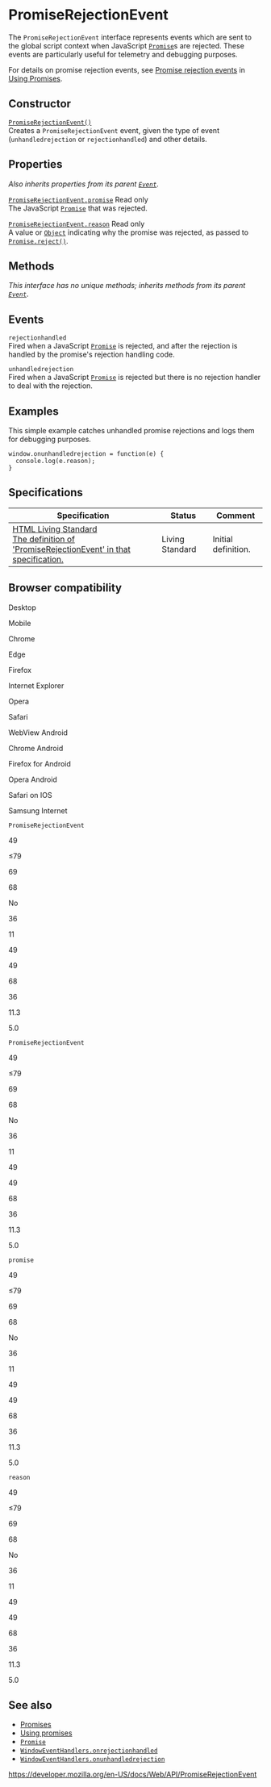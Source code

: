 # PromiseRejectionEvent

The `PromiseRejectionEvent` interface represents events which are sent to the global script context when JavaScript [`Promise`](https://developer.mozilla.org/en-US/docs/Web/JavaScript/Reference/Global_Objects/Promise)s are rejected. These events are particularly useful for telemetry and debugging purposes.

For details on promise rejection events, see [Promise rejection events](https://developer.mozilla.org/en-US/docs/Web/JavaScript/Guide/Using_promises#promise_rejection_events) in [Using Promises](https://developer.mozilla.org/en-US/docs/Web/JavaScript/Guide/Using_promises).

## Constructor

[`PromiseRejectionEvent()`](promiserejectionevent/promiserejectionevent)  
Creates a `PromiseRejectionEvent` event, given the type of event (`unhandledrejection` or `rejectionhandled`) and other details.

## Properties

_Also inherits properties from its parent [`Event`](event)_.

[`PromiseRejectionEvent.promise`](promiserejectionevent/promise) <span class="badge inline readonly">Read only </span>  
The JavaScript [`Promise`](https://developer.mozilla.org/en-US/docs/Web/JavaScript/Reference/Global_Objects/Promise) that was rejected.

[`PromiseRejectionEvent.reason`](promiserejectionevent/reason) <span class="badge inline readonly">Read only </span>  
A value or [`Object`](https://developer.mozilla.org/en-US/docs/Web/JavaScript/Reference/Global_Objects/Object) indicating why the promise was rejected, as passed to [`Promise.reject()`](https://developer.mozilla.org/en-US/docs/Web/JavaScript/Reference/Global_Objects/Promise/reject).

## Methods

_This interface has no unique methods; inherits methods from its parent [`Event`](event)_.

## Events

`rejectionhandled`  
Fired when a JavaScript [`Promise`](https://developer.mozilla.org/en-US/docs/Web/JavaScript/Reference/Global_Objects/Promise) is rejected, and after the rejection is handled by the promise's rejection handling code.

`unhandledrejection`  
Fired when a JavaScript [`Promise`](https://developer.mozilla.org/en-US/docs/Web/JavaScript/Reference/Global_Objects/Promise) is rejected but there is no rejection handler to deal with the rejection.

## Examples

This simple example catches unhandled promise rejections and logs them for debugging purposes.

    window.onunhandledrejection = function(e) {
      console.log(e.reason);
    }

## Specifications

<table><thead><tr class="header"><th>Specification</th><th>Status</th><th>Comment</th></tr></thead><tbody><tr class="odd"><td><a href="https://html.spec.whatwg.org/multipage/webappapis.html#promiserejectionevent">HTML Living Standard<br />
<span class="small">The definition of 'PromiseRejectionEvent' in that specification.</span></a></td><td><span class="spec-living">Living Standard</span></td><td>Initial definition.</td></tr></tbody></table>

## Browser compatibility

Desktop

Mobile

Chrome

Edge

Firefox

Internet Explorer

Opera

Safari

WebView Android

Chrome Android

Firefox for Android

Opera Android

Safari on IOS

Samsung Internet

`PromiseRejectionEvent`

49

≤79

69

68

No

36

11

49

49

68

36

11.3

5.0

`PromiseRejectionEvent`

49

≤79

69

68

No

36

11

49

49

68

36

11.3

5.0

`promise`

49

≤79

69

68

No

36

11

49

49

68

36

11.3

5.0

`reason`

49

≤79

69

68

No

36

11

49

49

68

36

11.3

5.0

## See also

- [Promises](https://developer.mozilla.org/en-US/docs/Archive/Add-ons/Techniques/Promises)
- [Using promises](https://developer.mozilla.org/en-US/docs/Web/JavaScript/Guide/Using_promises)
- [`Promise`](https://developer.mozilla.org/en-US/docs/Web/JavaScript/Reference/Global_Objects/Promise)
- [`WindowEventHandlers.onrejectionhandled`](windoweventhandlers/onrejectionhandled)
- [`WindowEventHandlers.onunhandledrejection`](windoweventhandlers/onunhandledrejection)

<a href="https://developer.mozilla.org/en-US/docs/Web/API/PromiseRejectionEvent" class="_attribution-link">https://developer.mozilla.org/en-US/docs/Web/API/PromiseRejectionEvent</a>
